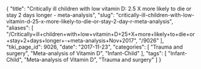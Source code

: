 {
    "title": "Critically ill children with low vitamin D: 2.5 X more likely to die or stay 2 days longer - meta-analysis",
    "slug": "critically-ill-children-with-low-vitamin-d-25-x-more-likely-to-die-or-stay-2-day-r-meta-analysis",
    "aliases": [
        "/Critically+ill+children+with+low+vitamin+D+25+X+more+likely+to+die+or+stay+2+days+longer+-+meta-analysis+Nov+2017",
        "/9026"
    ],
    "tiki_page_id": 9026,
    "date": "2017-11-23",
    "categories": [
        "Trauma and surgery",
        "Meta-analysis of Vitamin D",
        "Infant-Child"
    ],
    "tags": [
        "Infant-Child",
        "Meta-analysis of Vitamin D",
        "Trauma and surgery"
    ]
}